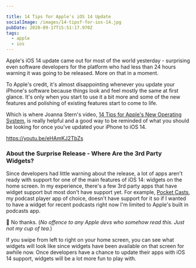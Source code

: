 ```yaml
---

title: 14 Tips for Apple's iOS 14 Update
socialImage: /images/14-tipsf-for-ios-14.jpg
pubDate: 2020-09-17T15:51:17.970Z
tags:
  - apple
  - ios
---
```

Apple's iOS 14 update came out for most of the world yesterday - surprising even software developers for the platform who had less than 24 hours warning it was going to be released. More on that in a moment.

To Apple's credit, it's almost disappointing whenever you update your iPhone's software because things look and feel mostly the same at first glance. It's only when you start to use it a bit more and some of the new features and polishing of existing features start to come to life.

Which is where Joanna Stern's video, [14 Tips for Apple's New Operating System](https://youtu.be/eHAmKJ2TbZs), is really helpful and a good way to be reminded of what you should be looking for once you've updated your iPhone to iOS 14.

https://youtu.be/eHAmKJ2TbZs

### About the Surprise Release - Where Are the 3rd Party Widgets?

Since developers had little warning about the release, a lot of apps aren't ready with support for one of the main features of iOS 14: widgets on the home screen. In my experience, there's a few 3rd party apps that have widget support but most don't have support yet. For example, [Pocket Casts](https://www.pocketcasts.com/), my podcast player app of choice, doesn't have support for it so if I wanted to have a widget for recent podcasts right now I'm limited to Apple's built in podcasts app.

🤮 No thanks. (*No offence to any Apple devs who somehow read this. Just not my cup of tea.*)

If you swipe from left to right on your home screen, you can see what widgets will look like since widgets have been available on that screen for awhile now. Once developers have a chance to update their apps with iOS 14 support, widgets will be a lot more fun to play with.

